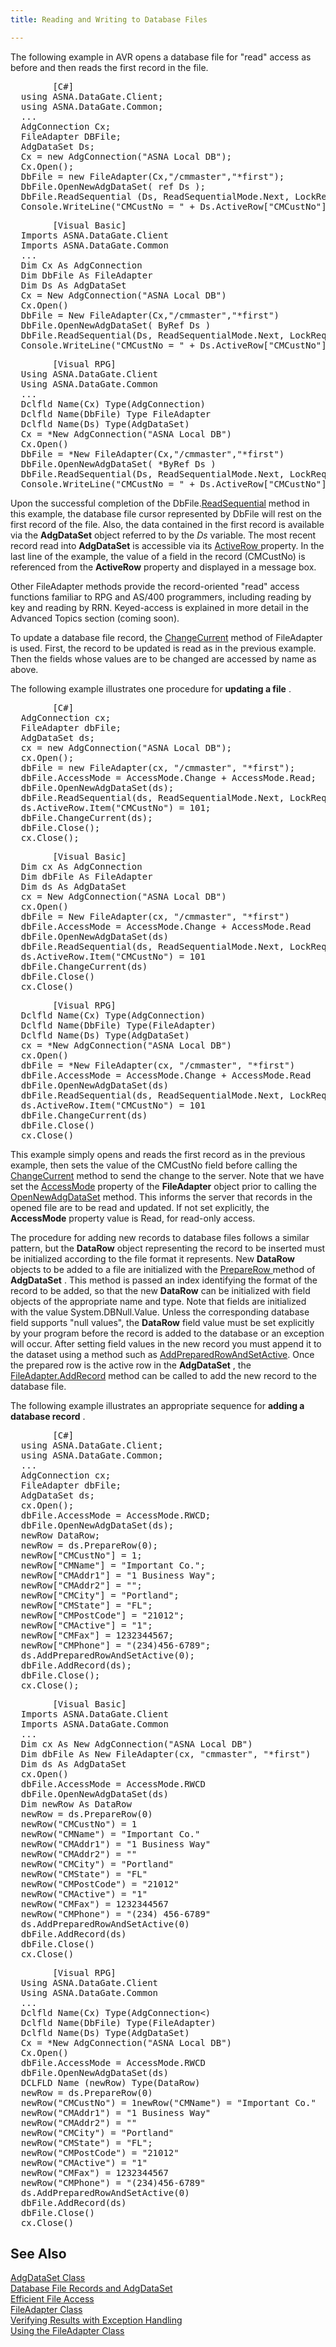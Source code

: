 ```yaml
---
title: Reading and Writing to Database Files

---
```


The following example in AVR <span>opens a database file</span> for "read" access as before and then reads the first record in the file.
<pre class="prettyprint">
        <span class="lang">[C#]</span>
  using ASNA.DataGate.Client;
  using ASNA.DataGate.Common;
  ...
  AdgConnection Cx;
  FileAdapter DBFile;
  AdgDataSet Ds;
  Cx = new AdgConnection("ASNA Local DB");
  Cx.Open();
  DbFile = new FileAdapter(Cx,"/cmmaster","*first");
  DbFile.OpenNewAdgDataSet( ref Ds );
  DbFile.ReadSequential (Ds, ReadSequentialMode.Next, LockRequest.Default);
  Console.WriteLine("CMCustNo = " + Ds.ActiveRow["CMCustNo"]);</pre>
<pre class="prettyprint">
        <span class="lang">[Visual Basic]</span>
  Imports ASNA.DataGate.Client
  Imports ASNA.DataGate.Common
  ...
  Dim Cx As AdgConnection
  Dim DbFile As FileAdapter
  Dim Ds As AdgDataSet
  Cx = New AdgConnection("ASNA Local DB")
  Cx.Open() 
  DbFile = New FileAdapter(Cx,"/cmmaster","*first")
  DbFile.OpenNewAdgDataSet( ByRef Ds )
  DbFile.ReadSequential(Ds, ReadSequentialMode.Next, LockRequest.Default)
  Console.WriteLine("CMCustNo = " + Ds.ActiveRow["CMCustNo"])</pre>
<pre class="prettyprint">
        <span class="lang">[Visual RPG]</span>
  Using ASNA.DataGate.Client
  Using ASNA.DataGate.Common
  ...
  Dclfld Name(Cx) Type(AdgConnection)
  Dclfld Name(DbFile) Type FileAdapter
  Dclfld Name(Ds) Type(AdgDataSet)
  Cx = *New AdgConnection("ASNA Local DB")
  Cx.Open()
  DbFile = *New FileAdapter(Cx,"/cmmaster","*first")
  DbFile.OpenNewAdgDataSet( *ByRef Ds )
  DbFile.ReadSequential(Ds, ReadSequentialMode.Next, LockRequest.Default)
  Console.WriteLine("CMCustNo = " + Ds.ActiveRow["CMCustNo"])</pre>

Upon the successful completion of the DbFile.[ReadSequential](file-adapter-class-read-sequential-method.html) method in this example, the database file cursor represented by DbFile will rest on the first record of the file. Also, the data contained in the first record is available via the <span> **AdgDataSet** </span> object referred to by the <span> *Ds* </span> variable. The most recent record read into **AdgDataSet** is accessible via its [ActiveRow ](adg-dataset-class-active-row-property.html) property. In the last line of the example, the value of a field in the record (CMCustNo) is referenced from the <span> **ActiveRow** </span> property and displayed in a message box.

Other <span>FileAdapter</span> methods provide the record-oriented "read" access functions familiar to RPG and AS/400 programmers, including reading by key and reading by RRN. Keyed-access is explained in more detail in the Advanced Topics section (coming soon). 

To update a database file record, the [ ChangeCurrent](file-adapter-class-change-current-method.html) method of FileAdapter is used. First, the record to be updated is read as in the previous example. Then the fields whose values are to be changed are accessed by name as above. 

The following example illustrates one procedure for **updating a file** .
<pre class="prettyprint">
        <span class="lang">[C#]</span>
  AdgConnection cx; 
  FileAdapter dbFile;
  AdgDataSet ds;
  cx = new AdgConnection("ASNA Local DB");
  cx.Open();
  dbFile = new FileAdapter(cx, "/cmmaster", "*first");
  dbFile.AccessMode = AccessMode.Change + AccessMode.Read;
  dbFile.OpenNewAdgDataSet(ds);
  dbFile.ReadSequential(ds, ReadSequentialMode.Next, LockRequest.Default);
  ds.ActiveRow.Item("CMCustNo") = 101;
  dbFile.ChangeCurrent(ds);
  dbFile.Close();
  cx.Close();</pre>
<pre class="prettyprint">
        <span class="lang">[Visual Basic]</span>
  Dim cx As AdgConnection
  Dim dbFile As FileAdapter
  Dim ds As AdgDataSet
  cx = New AdgConnection("ASNA Local DB")
  cx.Open()
  dbFile = New FileAdapter(cx, "/cmmaster", "*first")
  dbFile.AccessMode = AccessMode.Change + AccessMode.Read
  dbFile.OpenNewAdgDataSet(ds)
  dbFile.ReadSequential(ds, ReadSequentialMode.Next, LockRequest.Default)
  ds.ActiveRow.Item("CMCustNo") = 101
  dbFile.ChangeCurrent(ds)
  dbFile.Close()
  cx.Close()</pre>
<pre class="prettyprint">
        <span class="lang">[Visual RPG]</span>
  Dclfld Name(Cx) Type(AdgConnection)
  Dclfld Name(DbFile) Type(FileAdapter)
  Dclfld Name(Ds) Type(AdgDataSet)
  cx = *New AdgConnection("ASNA Local DB")
  cx.Open()
  dbFile = *New FileAdapter(cx, "/cmmaster", "*first")
  dbFile.AccessMode = AccessMode.Change + AccessMode.Read
  dbFile.OpenNewAdgDataSet(ds)
  dbFile.ReadSequential(ds, ReadSequentialMode.Next, LockRequest.Default)
  ds.ActiveRow.Item("CMCustNo") = 101
  dbFile.ChangeCurrent(ds)
  dbFile.Close()
  cx.Close()</pre>

This example simply opens and reads the first record as in the previous example, then sets the value of the CMCustNo field before calling the [ ChangeCurrent](file-adapter-class-change-current-method.html) method to send the change to the server. Note that we have set the [AccessMode](file-adapter-class-access-mode-property.html) property of the **FileAdapter** object prior to calling the [ OpenNewAdgDataSet](file-adapter-class-open-new-adg-dataset-method.html) method. This informs the server that records in the opened file are to be read and updated. If not set explicitly, the <span> **AccessMode** </span> property value is Read, for read-only access.

The procedure for adding new records to database files follows a similar pattern, but the <span> **DataRow** </span> object representing the record to be inserted must be initialized according to the file format it represents. New **DataRow** objects to be added to a file are initialized with the [ PrepareRow ](adg-dataset-class-prepare-row-method-main.html)method of **AdgDataSet** . This method is passed an index identifying the format of the record to be added, so that the new **DataRow** can be initialized with field objects of the appropriate name and type. Note that fields are initialized with the value <span>System.DBNull.Value</span>. Unless the corresponding database field supports "null values", the **DataRow** field value must be set explicitly by your program before the record is added to the database or an exception will occur. After setting field values in the new record you must append it to the dataset using a method such as [ AddPreparedRowAndSetActive](adg-dataset-class-add-prepared-row-and-set-active-method.html). Once the prepared row is the active row in the **AdgDataSet** , the [ FileAdapter.AddRecord](file-adapter-class-add-record-method.html) method can be called to add the new record to the database file.

The following example illustrates an appropriate sequence for **adding a database record** .
<pre class="prettyprint">
        <span class="lang">[C#]</span>
  using ASNA.DataGate.Client;
  using ASNA.DataGate.Common;
  ...
  AdgConnection cx;
  FileAdapter dbFile;
  AdgDataSet ds;
  cx.Open();
  dbFile.AccessMode = AccessMode.RWCD;
  dbFile.OpenNewAdgDataSet(ds);
  newRow DataRow;
  newRow = ds.PrepareRow(0);
  newRow["CMCustNo"] = 1;
  newRow["CMName"] = "Important Co.";
  newRow["CMAddr1"] = "1 Business Way";
  newRow["CMAddr2"] = "";
  newRow["CMCity"] = "Portland";
  newRow["CMState"] = "FL";
  newRow["CMPostCode"] = "21012";
  newRow["CMActive"] = "1";
  newRow["CMFax"] = 1232344567;
  newRow["CMPhone"] = "(234)456-6789";
  ds.AddPreparedRowAndSetActive(0);
  dbFile.AddRecord(ds);
  dbFile.Close();
  cx.Close();</pre>
<pre class="prettyprint">
        <span class="lang">[Visual Basic]</span>
  Imports ASNA.DataGate.Client
  Imports ASNA.DataGate.Common
  ...
  Dim cx As New AdgConnection("ASNA Local DB")
  Dim dbFile As New FileAdapter(cx, "cmmaster", "*first")
  Dim ds As AdgDataSet
  cx.Open()
  dbFile.AccessMode = AccessMode.RWCD
  dbFile.OpenNewAdgDataSet(ds)
  Dim newRow As DataRow
  newRow = ds.PrepareRow(0)
  newRow("CMCustNo") = 1
  newRow("CMName") = "Important Co."
  newRow("CMAddr1") = "1 Business Way"
  newRow("CMAddr2") = ""
  newRow("CMCity") = "Portland"
  newRow("CMState") = "FL"
  newRow("CMPostCode") = "21012"
  newRow("CMActive") = "1"
  newRow("CMFax") = 1232344567
  newRow("CMPhone") = "(234) 456-6789"
  ds.AddPreparedRowAndSetActive(0)
  dbFile.AddRecord(ds)
  dbFile.Close()
  cx.Close()</pre>
<pre class="prettyprint">
        <span class="lang">[Visual RPG]</span>
  Using ASNA.DataGate.Client
  Using ASNA.DataGate.Common
  ...
  Dclfld Name(Cx) Type(AdgConnection&lt;)
  Dclfld Name(DbFile) Type(FileAdapter)
  Dclfld Name(Ds) Type(AdgDataSet)
  Cx = *New AdgConnection("ASNA Local DB")
  Cx.Open()
  dbFile.AccessMode = AccessMode.RWCD
  dbFile.OpenNewAdgDataSet(ds)
  DCLFLD Name (newRow) Type(DataRow)
  newRow = ds.PrepareRow(0)
  newRow("CMCustNo") = 1newRow("CMName") = "Important Co."
  newRow("CMAddr1") = "1 Business Way"
  newRow("CMAddr2") = ""
  newRow("CMCity") = "Portland"
  newRow("CMState") = "FL";
  newRow("CMPostCode") = "21012"
  newRow("CMActive") = "1"
  newRow("CMFax") = 1232344567
  newRow("CMPhone") = "(234)456-6789"
  ds.AddPreparedRowAndSetActive(0)
  dbFile.AddRecord(ds)
  dbFile.Close()
  cx.Close()</pre>

## See Also

[AdgDataSet Class](adg-dataset-class.html)
      <br />
      [Database File Records and 
				AdgDataSet](database-file-recordsand-adg-dataset.html)
      <br />
[Efficient File Access](efficient-file-access.html)
      <br />
[FileAdapter Class](file-adapter-class.html)
      <br />
      [Verifying Results with 
				Exception Handling](verifying-resultswith-exception-handling.html)
      <br />
[Using the FileAdapter Class](usingthe-file-adapter-class.html)

